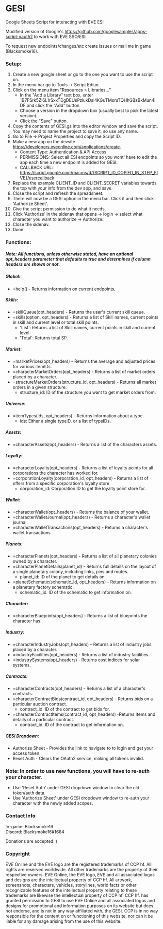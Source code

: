 # GESI
Google Sheets Script for interacting with EVE ESI

Modified version of Google's https://github.com/googlesamples/apps-script-oauth2 to work with EVE SSO/ESI

To request new endpoints/changes/etc create issues or mail me in game (Blacksmoke16).

### Setup:
   1. Create a new google sheet or go to the one you want to use the script on.
   2. In the menu bar go to Tools -> Script Editor.
   3. Click on the menu item "Resources > Libraries..."
       * In the "Add a Library" text box, enter 1B7FSrk5Zi6L1rSxxTDgDEUsPzlukDsi4KGuTMorsTQHhGBzBkMun4iDF and click the "Add" button.
       * Choose a version in the dropdown box (usually best to pick the latest version).
       * Click the "Save" button.
   4. Copy the contents of GESI.gs into the editor window and save the script. You may need to name the project to save it, so use any name.
   5. Go to File -> Project Properties and copy the Script ID.
   6. Make a new app on the devsite https://developers.eveonline.com/applications/create.  
        * Content Type:  Authentication & API Access
        * PERMISSIONS:   Select all ESI endpoints so you wont' have to edit the app each time a new endpoint is added for GESI.
        * CALLBACK URL:  https://script.google.com/macros/d/{SCRIPT_ID_COPIED_IN_STEP_FIVE}/usercallback
   7. Replace the example CLIENT_ID and CLIENT_SECRET variables towards the top with your info from the dev app, and save.
   8. Close the script and refresh the spreadsheet.
   9. There will now be a GESI option in the menu bar.  Click it and then click 'Authorize Sheet'.
   10. Give the script permission to do what it needs.
   11. Click 'Authorize' in the sidenav that opens -> login -> select what character you want to authorize -> Authorize.
   12. Close the sidenav.
   13. Done.

### Functions:

##### Note:  All functions, unless otherwise stated, have an optional opt_headers parameter that defaults to true and determines if column headers are shown or not.

##### Global:
   * =help() - Returns information on current endpoints.

##### Skills:
   * =skillQueue(opt_headers) - Returns the user's current skill queue.
   * =skills(option, opt_headers) - Returns a list of Skill names, current points in skill and current level or total skill points.
      * 'List': Returns a list of Skill names, current points in skill and current level
      * 'Total': Returns total SP.
##### Market:
   * =marketPrices(opt_headers) - Returns the average and adjusted prices for various itemIDs.
   * =characterMarketOrders(opt_headers) - Returns a list of market orders placed by a character.
   * =structureMarketOrders(structure_id, opt_headers) - Returns all market orders in a given structure.
      * structure_id:  ID of the structure you want to get market orders from.
   
##### Universe:
   * =itemTypes(ids, opt_headers) - Returns Information about a type.
      * ids: Either a single typeID, or a list of typeIDs.
      
##### Assets:
   * =characterAssets(opt_headers) - Returns a list of the characters assets.
      
##### Loyalty:
   * =characterLoyalty(opt_headers) - Returns a list of loyalty points for all corporations the character has worked for.
   * =corporationLoyalty(corporation_id, opt_headers) - Returns a list of offers from a specific corporation's loyalty store.
      * corporation_id: Corporation ID to get the loyalty point store for.
       
##### Wallet:
   * =characterWallet(opt_headers) - Returns the balance of your wallet.
   * =characterWalletJournal(opt_headers) - Returns a character's wallet journal.
   * =characterWalletTransactions(opt_headers) - Returns a character's wallet transactions.
      
##### Planets:
 * =characterPlanets(opt_headers) - Returns a list of all planetary colonies owned by a character.
 * =characterPlanetDetails(planet_id) - Returns full details on the layout of a single planetary colony, including links, pins and routes. 
    * planet_id: ID of the planet to get details on.
 * =planetSchematic(schematic_id, opt_headers) - Returns information on a planetary factory schematic.
    * schematic_id: ID of the schematic to get information on.
    
##### Character:
   * =characterBlueprints(opt_headers) - Returns a list of blueprints the character has.
    
##### Industry:
   * =characterIndustryJobs(opt_headers) - Returns a list of industry jobs placed by a character.
   * =industryFacilities(opt_headers) - Returns a list of industry facilities.
   * =industrySystems(opt_headers) - Returns cost indices for solar systems.
      
##### Contracts:
 * =characterContracts(opt_headers) - Returns a list of a character's contracts.
 * =characterContractBids(contract_id, opt_headers) - Returns bids on a particular auction contract.
    * contract_id: ID of the contract to get bids for.
 * =characterContractItems(contract_id, opt_headers) -Returns Items and details of a particular contract.
    * contract_id: ID of the contract to get information on.
      
 ##### GESI Dropdown:
   * Authorize Sheet - Provides the link to navigate to to login and get your access token
   * Reset Auth - Clears the OAuth2 service, making all tokens invalid.
   
### Note:  In order to use new functions, you will have to re-auth your character.
   * Use 'Reset Auth' under GESI dropdown window to clear the old token/auth data.
   * Use 'Authorize Sheet' under GESI dropdown window to re-auth your character with the newly added scopes.

### Contact Info
In-game:  Blacksmoke16  
Discord:  Blacksmoke16#1684

Donations are accepted :)
  
### Copyright
 EVE Online and the EVE logo are the registered trademarks of CCP hf. All rights are reserved worldwide. All other 
 trademarks are the property of their respective owners. EVE Online, the EVE logo, EVE and all associated logos and designs are the intellectual property of CCP hf. All artwork, screenshots, characters, vehicles, storylines, world facts or other recognizable features of the intellectual property relating to these trademarks are likewise the intellectual property of CCP hf.    CCP hf. has granted permission to GESI to use EVE Online and all associated logos and designs for promotional and information purposes on its website but does not endorse, and is not in any way affiliated with, the GESI. CCP is in no way responsible for the content on or functioning of this website, nor can it be liable for any damage arising from the use of this website.
